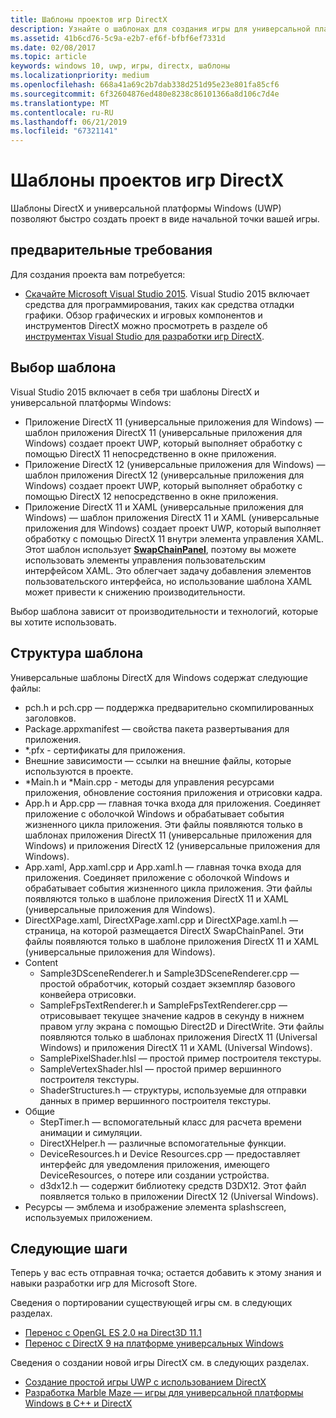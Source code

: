 ```yaml
---
title: Шаблоны проектов игр DirectX
description: Узнайте о шаблонах для создания игры для универсальной платформы Windows (UWP) с использованием DirectX.
ms.assetid: 41b6cd76-5c9a-e2b7-ef6f-bfbf6ef7331d
ms.date: 02/08/2017
ms.topic: article
keywords: windows 10, uwp, игры, directx, шаблоны
ms.localizationpriority: medium
ms.openlocfilehash: 668a41a69c2b7dab338d251d95e23e801fa85cf6
ms.sourcegitcommit: 6f32604876ed480e8238c86101366a8d106c7d4e
ms.translationtype: MT
ms.contentlocale: ru-RU
ms.lasthandoff: 06/21/2019
ms.locfileid: "67321141"
---
```

# <a name="directx-game-project-templates"></a>Шаблоны проектов игр DirectX



Шаблоны DirectX и универсальной платформы Windows (UWP) позволяют быстро создать проект в виде начальной точки вашей игры.

## <a name="prerequisites"></a>предварительные требования


Для создания проекта вам потребуется:

-   [Скачайте Microsoft Visual Studio 2015](https://visualstudio.microsoft.com/vs/). Visual Studio 2015 включает средства для программирования, таких как средства отладки графики. Обзор графических и игровых компонентов и инструментов DirectX можно просмотреть в разделе об [инструментах Visual Studio для разработки игр DirectX](set-up-visual-studio-for-game-development.md).

## <a name="choosing-a-template"></a>Выбор шаблона


Visual Studio 2015 включает в себя три шаблоны DirectX и универсальной платформы Windows:

-   Приложение DirectX 11 (универсальные приложения для Windows) — шаблон приложения DirectX 11 (универсальные приложения для Windows) создает проект UWP, который выполняет обработку с помощью DirectX 11 непосредственно в окне приложения.
-   Приложение DirectX 12 (универсальные приложения для Windows) — шаблон приложения DirectX 12 (универсальные приложения для Windows) создает проект UWP, который выполняет обработку с помощью DirectX 12 непосредственно в окне приложения.
-   Приложение DirectX 11 и XAML (универсальные приложения для Windows) — шаблон приложения DirectX 11 и XAML (универсальные приложения для Windows) создает проект UWP, который выполняет обработку с помощью DirectX 11 внутри элемента управления XAML. Этот шаблон использует [**SwapChainPanel**](https://docs.microsoft.com/uwp/api/Windows.UI.Xaml.Controls.SwapChainPanel), поэтому вы можете использовать элементы управления пользовательским интерфейсом XAML. Это облегчает задачу добавления элементов пользовательского интерфейса, но использование шаблона XAML может привести к снижению производительности.

Выбор шаблона зависит от производительности и технологий, которые вы хотите использовать.

## <a name="template-structure"></a>Структура шаблона


Универсальные шаблоны DirectX для Windows содержат следующие файлы:

-   pch.h и pch.cpp — поддержка предварительно скомпилированных заголовков.
-   Package.appxmanifest — свойства пакета развертывания для приложения.
-   \*.pfx - сертификаты для приложения.
-   Внешние зависимости — ссылки на внешние файлы, которые используются в проекте.
-   \*Main.h и \*Main.cpp - методы для управления ресурсами приложения, обновление состояния приложения и отрисовки кадра.
-   App.h и App.cpp — главная точка входа для приложения. Соединяет приложение с оболочкой Windows и обрабатывает события жизненного цикла приложения. Эти файлы появляются только в шаблонах приложения DirectX 11 (универсальные приложения для Windows) и приложения DirectX 12 (универсальные приложения для Windows).
-   App.xaml, App.xaml.cpp и App.xaml.h — главная точка входа для приложения. Соединяет приложение с оболочкой Windows и обрабатывает события жизненного цикла приложения. Эти файлы появляются только в шаблоне приложения DirectX 11 и XAML (универсальные приложения для Windows).
-   DirectXPage.xaml, DirectXPage.xaml.cpp и DirectXPage.xaml.h — страница, на которой размещается DirectX SwapChainPanel. Эти файлы появляются только в шаблоне приложения DirectX 11 и XAML (универсальные приложения для Windows).
-   Content
    -   Sample3DSceneRenderer.h и Sample3DSceneRenderer.cpp — простой обработчик, который создает экземпляр базового конвейера отрисовки.
    -   SampleFpsTextRenderer.h и SampleFpsTextRenderer.cpp — отрисовывает текущее значение кадров в секунду в нижнем правом углу экрана с помощью Direct2D и DirectWrite. Эти файлы появляются только в шаблонах приложения DirectX 11 (Universal Windows) и приложения DirectX 11 и XAML (Universal Windows).
    -   SamplePixelShader.hlsl — простой пример построителя текстуры.
    -   SampleVertexShader.hlsl — простой пример вершинного построителя текстуры.
    -   ShaderStructures.h — структуры, используемые для отправки данных в пример вершинного построителя текстуры.
-   Общие
    -   StepTimer.h — вспомогательный класс для расчета времени анимации и симуляции.
    -   DirectXHelper.h — различные вспомогательные функции.
    -   DeviceResources.h и Device Resources.cpp — предоставляет интерфейс для уведомления приложения, имеющего DeviceResources, о потере или создании устройства.
    -   d3dx12.h — содержит библиотеку средств D3DX12. Этот файл появляется только в приложении DirectX 12 (Universal Windows).
-   Ресурсы — эмблема и изображение элемента splashscreen, используемых приложением.

## <a name="next-steps"></a>Следующие шаги


Теперь у вас есть отправная точка; остается добавить к этому знания и навыки разработки игр для Microsoft Store.

Сведения о портировании существующей игры см. в следующих разделах.

-   [Перенос с OpenGL ES 2.0 на Direct3D 11.1](port-from-opengl-es-2-0-to-directx-11-1.md)
-   [Перенос с DirectX 9 на платформе универсальных Windows](porting-your-directx-9-game-to-windows-store.md)

Сведения о создании новой игры DirectX см. в следующих разделах.

-   [Создание простой игры UWP c использованием DirectX](tutorial--create-your-first-uwp-directx-game.md)
-   [Разработка Marble Maze — игры для универсальной платформы Windows в C++ и DirectX](developing-marble-maze-a-windows-store-game-in-cpp-and-directx.md)
